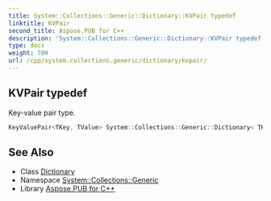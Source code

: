 ```yaml
---
title: System::Collections::Generic::Dictionary::KVPair typedef
linktitle: KVPair
second_title: Aspose.PUB for C++
description: 'System::Collections::Generic::Dictionary::KVPair typedef. Key-value pair type in C++.'
type: docs
weight: 700
url: /cpp/system.collections.generic/dictionary/kvpair/
---
```

## KVPair typedef


Key-value pair type.

```cpp
KeyValuePair<TKey, TValue> System::Collections::Generic::Dictionary< TKey, TValue >::KVPair
```

## See Also

* Class [Dictionary](../)
* Namespace [System::Collections::Generic](../../)
* Library [Aspose.PUB for C++](../../../)
